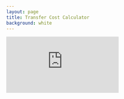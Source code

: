 ```yaml
---
layout: page
title: Transfer Cost Calculator
background: white
---
```


<div>
    <iframe class="transfer-calc" frameborder="0"
        src="https://www.ooba.co.za/calculators/bond-and-transfer-costs-calculator?iframe=true&iftype=evogroup"
        title="Transfer Cost Calculator"></iframe>
</div>
